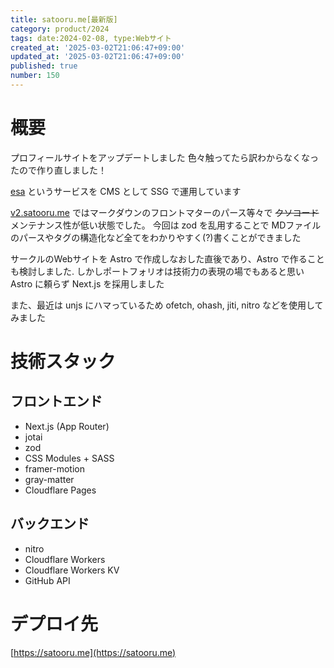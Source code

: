 ```yaml
---
title: satooru.me[最新版]
category: product/2024
tags: date:2024-02-08, type:Webサイト
created_at: '2025-03-02T21:06:47+09:00'
updated_at: '2025-03-02T21:06:47+09:00'
published: true
number: 150
---
```


<!-- icons: eract, nextjs, scss, cloudflare-pages, eslint, prettier -->

# 概要
プロフィールサイトをアップデートしました
色々触ってたら訳わからなくなったので作り直しました！

[esa](https://esa.io/) というサービスを CMS として SSG で運用しています

[v2.satooru.me](https://v2.satooru.me) ではマークダウンのフロントマターのパース等々で ~~クソコード~~ メンテナンス性が低い状態でした。
今回は zod を乱用することで MDファイルのパースやタグの構造化など全てをわかりやすく(?)書くことができました

サークルのWebサイトを Astro で作成しなおした直後であり、Astro で作ることも検討しました.
しかしポートフォリオは技術力の表現の場でもあると思い Astro に頼らず Next.js を採用しました

また、最近は unjs にハマっているため ofetch, ohash, jiti, nitro などを使用してみました

# 技術スタック
## フロントエンド
- Next.js (App Router)
- jotai
- zod
- CSS Modules + SASS
- framer-motion
- gray-matter
- Cloudflare Pages

## バックエンド
- nitro
- Cloudflare Workers
- Cloudflare Workers KV
- GitHub API

# デプロイ先
[https://satooru.me](https://satooru.me)

